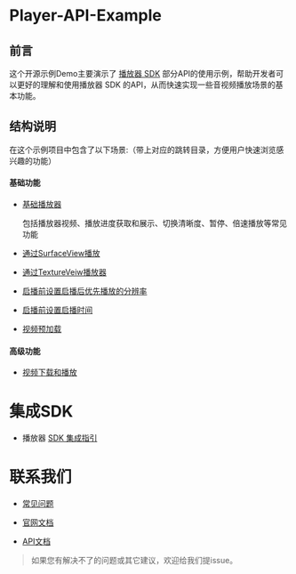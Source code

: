 # Player-API-Example 
## 前言
这个开源示例Demo主要演示了 [播放器 SDK](https://cloud.tencent.com/document/product/881) 部分API的使用示例，帮助开发者可以更好的理解和使用播放器 SDK 的API，从而快速实现一些音视频播放场景的基本功能。 

## 结构说明
在这个示例项目中包含了以下场景:（带上对应的跳转目录，方便用户快速浏览感兴趣的功能）

#### 基础功能

- [基础播放器](./BaseVodPlayer)

  包括播放器视频、播放进度获取和展示、切换清晰度、暂停、倍速播放等常见功能

- [通过SurfaceView播放](./PlayWithSurfaceView)

- [通过TextureVeiw播放器](./PlayWithTextureView)

- [启播前设置启播后优先播放的分辨率](./SetPreferredResolution)

- [启播前设置启播时间](./SetStartTime)

- [视频预加载](./VodPreload)

#### 高级功能

- [视频下载和播放](./VodDownloadAndPlay)

# 集成SDK

- 播放器 [SDK 集成指引](https://cloud.tencent.com/document/product/881/81205)

# 联系我们
- [常见问题](https://cloud.tencent.com/document/product/881/73976)

- [官网文档](https://cloud.tencent.com/document/product/881)

- [API文档](https://cloud.tencent.com/document/product/881/67113)

  

>  如果您有解决不了的问题或其它建议，欢迎给我们提issue。